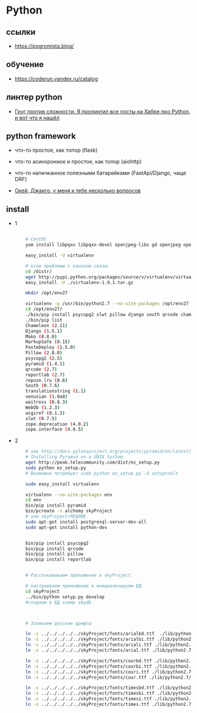 # Python


## ссылки

 * https://pogromista.blog/

## обучение

 * https://coderun.yandex.ru/catalog

## линтер python

 * [Груг против сложности. Я пролинтил все посты на Хабре про Python, и вот что я нашёл](https://habr.com/ru/companies/breakpoint/articles/686104/)


## python framework

 * что-то простое, как топор (flask)
 * что-то асинхронное и простое, как топор (aiohttp)
 * что-то напичканное полезными батарейками (FastApi/Django, чаще DRF)

 * [Окей, Джанго, у меня к тебе несколько вопросов](https://habr.com/ru/articles/594601/)

## install

 * 1
	```bash

		# CentOS
		yum install libpqxx libpqxx-devel openjpeg-libs gd openjpeg openjpeg-devel freetype-devel freetype libxml2-devel python-setuptools python27-devel python27-libs python27-tools python27 python27-distribute --enablerepo=ius

		easy_install -U virtualenv

		# если проблемы с каналом связи:
		cd /distr/
		wget http://pypi.python.org/packages/source/v/virtualenv/virtualenv-1.9.1.tar.gz
		easy_install -U ./virtualenv-1.9.1.tar.gz

		mkdir /opt/env27

		virtualenv -p /usr/bin/python2.7 --no-site-packages /opt/env27
		cd /opt/env27/
		./bin/pip install psycopg2 xlwt pillow django south qrcode chameleon reportlab pyramid waitress alembic
		./bin/pip list
		Chameleon (2.11)
		Django (1.5.1)
		Mako (0.8.0)
		MarkupSafe (0.15)
		PasteDeploy (1.5.0)
		Pillow (2.0.0)
		psycopg2 (2.5)
		pyramid (1.4.1)
		qrcode (2.7)
		reportlab (2.7)
		repoze.lru (0.6)
		South (0.7.6)
		translationstring (1.1)
		venusian (1.0a8)
		waitress (0.8.3)
		WebOb (1.2.3)
		wsgiref (0.1.2)
		xlwt (0.7.5)
		zope.deprecation (4.0.2)
		zope.interface (4.0.5)

	```

 * 2
	```bash
		# see http://docs.pylonsproject.org/projects/pyramid/en/latest/narr/install.html
		# Installing Pyramid on a UNIX System
		wget http://peak.telecommunity.com/dist/ez_setup.py
		sudo python ez_setup.py
		# Возможно потребует sudo python ez_setup.py -U setuptools

		sudo easy_install virtualenv

		virtualenv --no-site-packages env
		cd env
		bin/pip install pyramid
		bin/pcreate -s alchemy skyProject
		# see skyProject/README
		sudo apt-get install postgresql-server-dev-all
		sudo apt-get install python-dev


		bin/pip install psycopg2
		bin/pip install qrcode
		bin/pip install pillow
		bin/pip install reportlab


		# Расспаковываем приложение в skyProject

		# настраиваем приложение и инициализируем БД
		cd skyProject
		../bin/python setyp.py develop
		#создаем в БД схему skydb



		# Заливаем русские шрифты

		ln -s ../../../../../skyProject/fonts/arialbd.ttf  ./lib/python2.7/site-packages/reportlab/fonts
		ln -s ../../../../../skyProject/fonts/arialbi.ttf ./lib/python2.7/site-packages/reportlab/fonts
		ln -s ../../../../../skyProject/fonts/ariali.ttf ./lib/python2.7/site-packages/reportlab/fonts
		ln -s ../../../../../skyProject/fonts/arial.ttf ./lib/python2.7/site-packages/reportlab/fonts

		ln -s ../../../../../skyProject/fonts/courbd.ttf ./lib/python2.7/site-packages/reportlab/fonts
		ln -s ../../../../../skyProject/fonts/courbi.ttf ./lib/python2.7/site-packages/reportlab/fonts
		ln -s ../../../../../skyProject/fonts/couri.ttf ./lib/python2.7/site-packages/reportlab/fonts
		ln -s ../../../../../skyProject/fonts/cour.ttf ./lib/python2.7/site-packages/reportlab/fonts

		ln -s ../../../../../skyProject/fonts/timesbd.ttf ./lib/python2.7/site-packages/reportlab/fonts
		ln -s ../../../../../skyProject/fonts/timesbi.ttf ./lib/python2.7/site-packages/reportlab/fonts
		ln -s ../../../../../skyProject/fonts/timesi.ttf ./lib/python2.7/site-packages/reportlab/fonts
		ln -s ../../../../../skyProject/fonts/times.ttf ./lib/python2.7/site-packages/reportlab/fonts
	```

